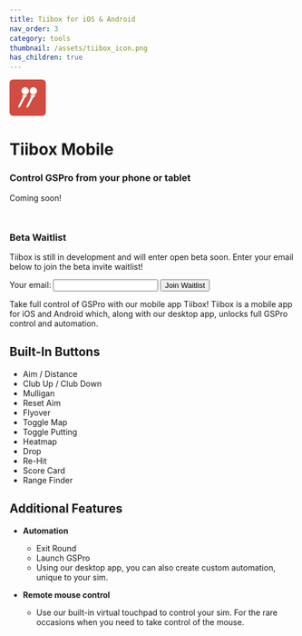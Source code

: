 ```yaml
---
title: Tiibox for iOS & Android
nav_order: 3
category: tools
thumbnail: /assets/tiibox_icon.png
has_children: true
---
```



<div class="app-banner">
  <div class="app-banner-icon">
    <img src="/assets/tiibox_icon.png" height="64" style="border-radius: 10%" />
  </div>
  <div class="app-banner-cta">
    <h1>Tiibox Mobile</h1>
    <h3>Control GSPro from your phone or tablet</h3>
    <div style="height: 45px;">
      Coming soon!
      <!-- <img src="/assets/app_store.svg" style="height:45px" />
      <img src="/assets/google_play.svg" style="height:45px" /> -->
    </div>
  </div>
</div>

<div class="beta-waitlist">
  <h3>Beta Waitlist</h3>
  <p>Tiibox is still in development and will enter open beta soon. Enter your email below to join the beta invite waitlist!</p>
  <div class="waitlist-form">
    <form action="https://formspree.io/f/xovevonj" method="POST">
      <label for="email_addr">Your email:</label>
      <input id="email_addr" type="email" name="email" />
      <button class="button" type="submit">Join Waitlist</button>
    </form>
  </div>
</div>



Take full control of GSPro with our mobile app Tiibox! Tiibox is a mobile app for iOS and Android which, along with our desktop app, unlocks full GSPro control and automation.

## Built-In Buttons

- Aim / Distance
- Club Up / Club Down
- Mulligan
- Reset Aim
- Flyover
- Toggle Map
- Toggle Putting
- Heatmap
- Drop
- Re-Hit
- Score Card
- Range Finder


## Additional Features

- **Automation**
  - Exit Round
  - Launch GSPro
  - Using our desktop app, you can also create custom automation, unique to your sim.

- **Remote mouse control**
  - Use our built-in virtual touchpad to control your sim. For the rare occasions when you need to take control of the mouse.
